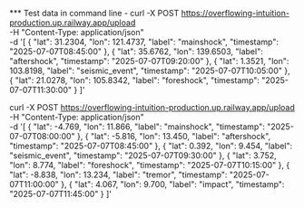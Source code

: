 *** Test data
in command line - curl -X POST https://overflowing-intuition-production.up.railway.app/upload \
  -H "Content-Type: application/json" \
  -d '[
    {
      "lat": 31.2304,
      "lon": 121.4737,
      "label": "mainshock",
      "timestamp": "2025-07-07T08:45:00"
    },
    {
      "lat": 35.6762,
      "lon": 139.6503,
      "label": "aftershock",
      "timestamp": "2025-07-07T09:20:00"
    },
    {
      "lat": 1.3521,
      "lon": 103.8198,
      "label": "seismic_event",
      "timestamp": "2025-07-07T10:05:00"
    },
    {
      "lat": 21.0278,
      "lon": 105.8342,
      "label": "foreshock",
      "timestamp": "2025-07-07T11:30:00"
    }
  ]' 

  curl -X POST https://overflowing-intuition-production.up.railway.app/upload \
  -H "Content-Type: application/json" \
  -d '[
    {
      "lat": -4.769,
      "lon": 11.866,
      "label": "mainshock",
      "timestamp": "2025-07-07T08:00:00"
    },
    {
      "lat": -5.816,
      "lon": 13.450,
      "label": "aftershock",
      "timestamp": "2025-07-07T08:45:00"
    },
    {
      "lat": 0.392,
      "lon": 9.454,
      "label": "seismic_event",
      "timestamp": "2025-07-07T09:30:00"
    },
    {
      "lat": 3.752,
      "lon": 8.774,
      "label": "foreshock",
      "timestamp": "2025-07-07T10:15:00"
    },
    {
      "lat": -8.838,
      "lon": 13.234,
      "label": "tremor",
      "timestamp": "2025-07-07T11:00:00"
    },
    {
      "lat": 4.067,
      "lon": 9.700,
      "label": "impact",
      "timestamp": "2025-07-07T11:45:00"
    }
  ]'